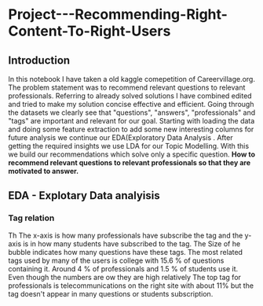 # Project---Recommending-Right-Content-To-Right-Users
## Introduction
In this notebook I have taken a old kaggle comepetition of Careervillage.org. The problem statement was to recommend relevant questions to relevant professionals. Referring to already solved solutions I have combined edited and tried to make my solution concise effective and efficient. Going through the datasets we clearly see that "questions", "answers", "professionals" and "tags" are important and relevant for our goal.
Starting with loading the data and doing some feature extraction to add some new interesting columns for future analysis we continue our EDA(Exploratory Data Analysis . After getting the required insights we use LDA for our Topic Modelling. With this we build our recommendations which solve only a specific question.
**How to recommend relevant questions to relevant professionals so that they are motivated to answer.**

## EDA - Explotary Data analyisis
### Tag relation
Th The x-axis is how many professionals have subscribe the tag and the y-axis is in how many students have subscribed to the tag. The Size of he bubble indicates how many questions have these tags. The most related tags used by many of the users is college with 15.6 % of questions containing it. Around 4 % of professionals and 1.5 % of students use it. Even though the numbers are ow they are high relatively The top tag for professionals is telecommunications on the right site with about 11% but the tag doesn't appear in many questions or students subscription.
